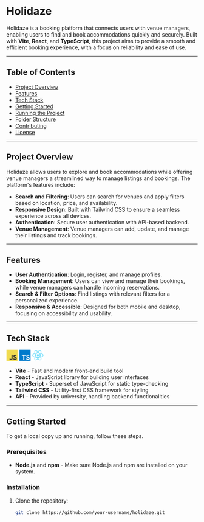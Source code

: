 # Holidaze

Holidaze is a booking platform that connects users with venue managers, enabling users to find and book accommodations quickly and securely. Built with **Vite**, **React**, and **TypeScript**, this project aims to provide a smooth and efficient booking experience, with a focus on reliability and ease of use.

---

## Table of Contents

- [Project Overview](#project-overview)
- [Features](#features)
- [Tech Stack](#tech-stack)
- [Getting Started](#getting-started)
- [Running the Project](#running-the-project)
- [Folder Structure](#folder-structure)
- [Contributing](#contributing)
- [License](#license)

---

## Project Overview

Holidaze allows users to explore and book accommodations while offering venue managers a streamlined way to manage listings and bookings. The platform's features include:

- **Search and Filtering**: Users can search for venues and apply filters based on location, price, and availability.
- **Responsive Design**: Built with Tailwind CSS to ensure a seamless experience across all devices.
- **Authentication**: Secure user authentication with API-based backend.
- **Venue Management**: Venue managers can add, update, and manage their listings and track bookings.

---

## Features

- **User Authentication**: Login, register, and manage profiles.
- **Booking Management**: Users can view and manage their bookings, while venue managers can handle incoming reservations.
- **Search & Filter Options**: Find listings with relevant filters for a personalized experience.
- **Responsive & Accessible**: Designed for both mobile and desktop, focusing on accessibility and usability.

---

## Tech Stack

<span>
  <img src="https://raw.githubusercontent.com/devicons/devicon/master/icons/javascript/javascript-original.svg" alt="JavaScript" width="30" height="30"/>
  <img src="https://raw.githubusercontent.com/devicons/devicon/master/icons/typescript/typescript-original.svg" alt="TypeScript" width="30" height="30"/>
  <img src="https://raw.githubusercontent.com/devicons/devicon/master/icons/react/react-original.svg" alt="React" width="30" height="30"/>
</span>


- **Vite** - Fast and modern front-end build tool
- **React** - JavaScript library for building user interfaces
- **TypeScript** - Superset of JavaScript for static type-checking
- **Tailwind CSS** - Utility-first CSS framework for styling
- **API** - Provided by university, handling backend functionalities

---

## Getting Started

To get a local copy up and running, follow these steps.

### Prerequisites

- **Node.js** and **npm** - Make sure Node.js and npm are installed on your system.

### Installation

1. Clone the repository:
   ```bash
   git clone https://github.com/your-username/holidaze.git
